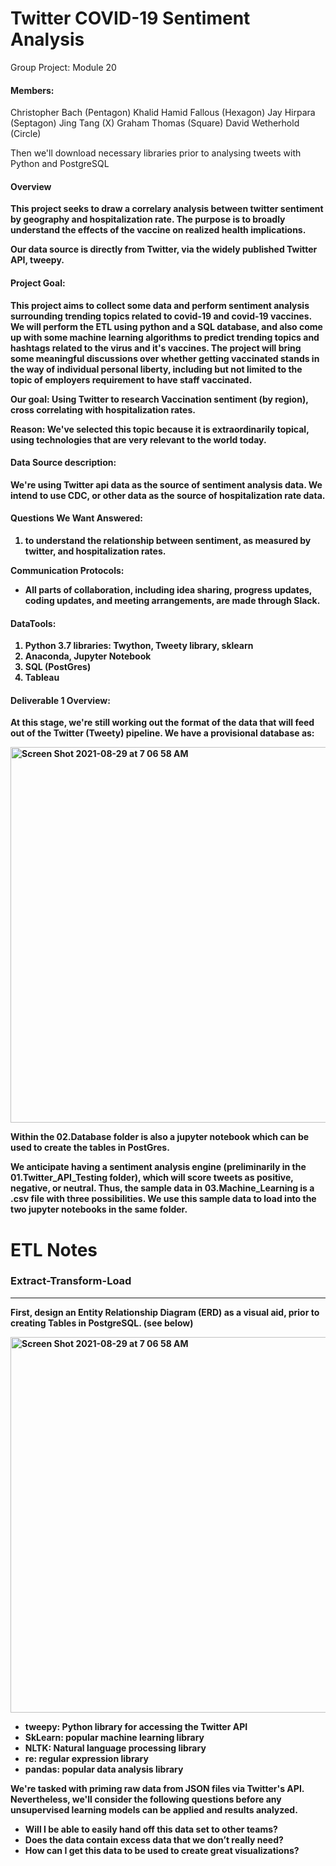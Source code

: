 
# Twitter COVID-19 Sentiment Analysis
Group Project: Module 20 

#### Members:
Christopher Bach (Pentagon)
Khalid Hamid Fallous (Hexagon)
Jay Hirpara (Septagon)
Jing Tang (X)
Graham Thomas (Square)
David Wetherhold (Circle)


Then we'll download necessary libraries prior to analysing tweets with Python and PostgreSQL
<b>


#### Overview
This project seeks to draw a correlary analysis between twitter sentiment by geography 
and hospitalization rate.  The purpose is to broadly understand the effects of the vaccine 
on realized health implications.

Our data source is directly from Twitter, via the widely published Twitter API, tweepy.


#### Project Goal:

This project aims to collect some data and perform sentiment analysis surrounding trending topics related to covid-19 and covid-19 vaccines. We will perform the ETL using python and a SQL database, and also come up with some machine learning algorithms to predict trending topics and hashtags related to the virus and it's vaccines.  The project will bring some meaningful discussions over whether getting vaccinated stands in the way of individual personal liberty, including but not limited to the topic of employers requirement to have staff vaccinated.

Our goal: Using Twitter to research Vaccination sentiment (by region), cross correlating with hospitalization rates.

Reason:
We've selected this topic because it is extraordinarily topical, using technologies that are very relevant to the world today. 



#### Data Source description:
We're using Twitter api data as the source of sentiment analysis data.
We intend to use CDC, or other data as the source of hospitalization rate data.

#### Questions We Want Answered:

1. to understand the relationship between sentiment, as measured by twitter, and hospitalization rates.


Communication Protocols:
- All parts of collaboration, including idea sharing, progress updates, coding updates, and meeting arrangements, are made through Slack.

#### DataTools: 
1. Python 3.7 libraries: Twython, Tweety library, sklearn
2. Anaconda, Jupyter Notebook
3. SQL (PostGres)
4. Tableau 



#### Deliverable 1 Overview:

At this stage, we're still working out the format of the data that will feed out of the Twitter (Tweety) pipeline.
We have a provisional database as:

<img width="601" alt="Screen Shot 2021-08-29 at 7 06 58 AM" src="https://user-images.githubusercontent.com/82069038/131248251-f9881d74-f64b-44ff-bac6-ca4ee8693219.png">  
  
  
  
Within the 02.Database folder is also a jupyter notebook which can be used to create the tables in PostGres.

We anticipate having a sentiment analysis engine (preliminarily in the 01.Twitter_API_Testing folder), which will score tweets as positive, negative, or neutral.  Thus, the sample data in 03.Machine_Learning is a  .csv file with three possibilities.  We use this sample data to load into the two jupyter notebooks in the same folder.



# ETL Notes
### Extract-Transform-Load
--- 
First, design an Entity Relationship Diagram (ERD) as a visual aid, prior to creating Tables in PostgreSQL. (see below)

  
  <img width="601" alt="Screen Shot 2021-08-29 at 7 06 58 AM" src="https://user-images.githubusercontent.com/82069038/131248251-f9881d74-f64b-44ff-bac6-ca4ee8693219.png">
  
  
 -    tweepy: Python library for accessing the Twitter API
 -   SkLearn: popular machine learning library
 -    NLTK: Natural language processing library
 -   re: regular expression library
 -   pandas: popular data analysis library
  
  
  
We're tasked with priming raw data from JSON files via Twitter's API.\
Nevertheless, we'll consider the following questions before any unsupervised learning models can be applied and results analyzed. 

   -  Will I be able to easily hand off this data set to other teams?
   -  Does the data contain excess data that we don’t really need?
   -  How can I get this data to be used to create great visualizations?



